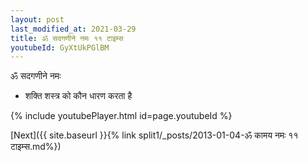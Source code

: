 ```yaml
---
layout: post
last_modified_at: 2021-03-29
title: ॐ सदगणीने नमः ११ टाइम्स
youtubeId: GyXtUkPGlBM
---
```

 
 
 ॐ सदगणीने नमः  
 
 -  शक्ति शस्त्र को कौन धारण करता है 
 
  
 
  
 
 
 
 
 
 


{% include youtubePlayer.html id=page.youtubeId %}
 
[Next]({{ site.baseurl }}{% link  split1/_posts/2013-01-04-ॐ कामय नमः ११ टाइम्स.md%})
 
